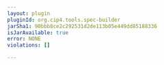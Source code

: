 ```yaml
---
layout: plugin
pluginId: org.cip4.tools.spec-builder
jarSha1: 90bbb8ce2c292531d2de113b05e449dd85188336
isJarAvailable: true
error: NONE
violations: []

---
```

